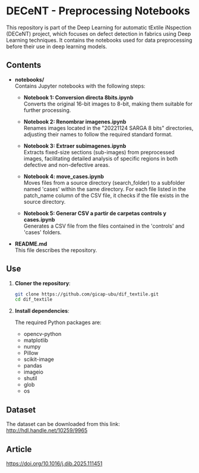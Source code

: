 # DECeNT - Preprocessing Notebooks

This repository is part of the Deep Learning for automatic tExtile iNspection (DECeNT) project, which focuses on defect detection in fabrics using Deep Learning techniques. It contains the notebooks used for data preprocessing before their use in deep learning models.

## Contents

- **notebooks/**  
  Contains Jupyter notebooks with the following steps:
  
  - **Notebook 1: Conversion directa 8bits.ipynb**  
   Converts the original 16-bit images to 8-bit, making them suitable for further processing.
    
  - **Notebook 2: Renombrar imagenes.ipynb**  
    Renames images located in the "20221124 SARGA 8 bits" directories, adjusting their names to follow the required standard format.
    
  - **Notebook 3: Extraer subimagenes.ipynb**  
    Extracts fixed-size sections (sub-images) from preprocessed images, facilitating detailed analysis of specific regions in both defective and non-defective areas.

  - **Notebook 4: move_cases.ipynb**  
    Moves files from a source directory (search_folder) to a subfolder named 'cases' within the same directory. For each file listed in the patch_name column of the CSV file, it checks if the file exists in the source directory.

  - **Notebook 5: Generar CSV a partir de carpetas controls y cases.ipynb**  
    Generates a CSV file from the files contained in the 'controls' and 'cases' folders.
  
- **README.md**  
  This file describes the repository.

## Use

1. **Cloner the repository**:
   ```bash
   git clone https://github.com/gicap-ubu/dif_textile.git
   cd dif_textile

2. **Install dependencies**:
   
   The required Python packages are:
   
   * opencv-python
   * matplotlib
   * numpy
   * Pillow
   * scikit-image
   * pandas
   * imageio
   * shutil
   * glob
   * os
     
## Dataset
  The dataset can be downloaded from this link: http://hdl.handle.net/10259/9965 

## Article
  https://doi.org/10.1016/j.dib.2025.111451 
